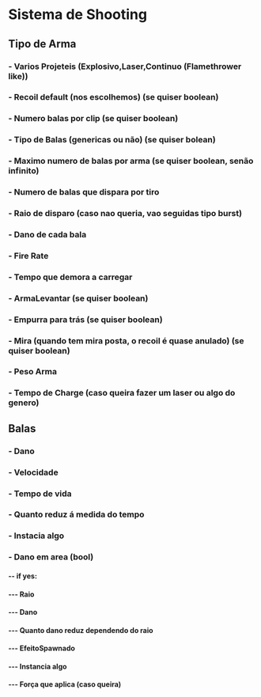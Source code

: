# Sistema de Shooting

## Tipo de Arma
### - Varios Projeteis (Explosivo,Laser,Continuo (Flamethrower like))
### - Recoil default (nos escolhemos) (se quiser boolean)
### - Numero balas por clip (se quiser boolean)
### - Tipo de Balas (genericas ou não) (se quiser bolean)
### - Maximo numero de balas por arma (se quiser boolean, senão infinito)
### - Numero de balas que dispara por tiro
### - Raio de disparo (caso nao queria, vao seguidas tipo burst)
### - Dano de cada bala
### - Fire Rate
### - Tempo que demora a carregar
### - ArmaLevantar (se quiser boolean)
### - Empurra para trás (se quiser boolean)
### - Mira (quando tem mira posta, o recoil é quase anulado) (se quiser boolean)
### - Peso Arma
### - Tempo de Charge  (caso queira fazer um laser ou algo do genero)
## Balas
### - Dano
### - Velocidade
### - Tempo de vida
### - Quanto reduz á medida do tempo
### - Instacia algo
### - Dano em area (bool)
#### -- if yes:
#### --- Raio
#### --- Dano
#### --- Quanto dano reduz dependendo do raio
#### --- EfeitoSpawnado
#### --- Instancia algo
 #### --- Força que aplica (caso queira)

